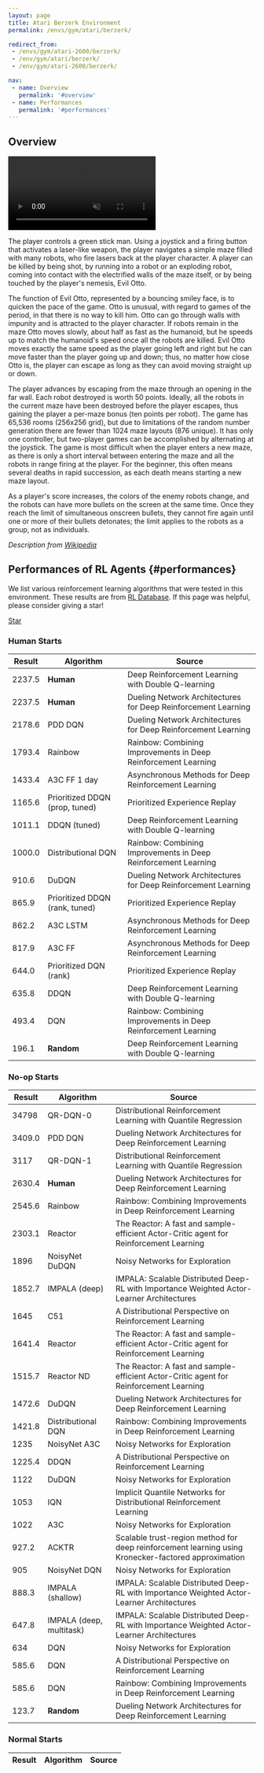 ```yaml
---
layout: page
title: Atari Berzerk Environment
permalink: /envs/gym/atari/berzerk/

redirect_from:
 - /envs/gym/atari-2600/berzerk/
 - /env/gym/atari/berzerk/
 - /env/gym/atari-2600/berzerk/

nav:
 - name: Overview
   permalink: '#overview'
 - name: Performances
   permalink: '#performances'
---
```



## Overview

<video autoplay muted loop controls>
  <source src="{{ 'assets/_pages/envs/gym/atari/berzerk.mp4' | absolute_url }}" type="video/mp4">
</video>

The player controls a green stick man. Using a joystick and a firing button that activates a laser-like weapon, the player navigates a simple maze filled with many robots, who fire lasers back at the player character. A player can be killed by being shot, by running into a robot or an exploding robot, coming into contact with the electrified walls of the maze itself, or by being touched by the player's nemesis, Evil Otto.

The function of Evil Otto, represented by a bouncing smiley face, is to quicken the pace of the game. Otto is unusual, with regard to games of the period, in that there is no way to kill him. Otto can go through walls with impunity and is attracted to the player character. If robots remain in the maze Otto moves slowly, about half as fast as the humanoid, but he speeds up to match the humanoid's speed once all the robots are killed. Evil Otto moves exactly the same speed as the player going left and right but he can move faster than the player going up and down; thus, no matter how close Otto is, the player can escape as long as they can avoid moving straight up or down.

The player advances by escaping from the maze through an opening in the far wall. Each robot destroyed is worth 50 points. Ideally, all the robots in the current maze have been destroyed before the player escapes, thus gaining the player a per-maze bonus (ten points per robot). The game has 65,536 rooms (256x256 grid), but due to limitations of the random number generation there are fewer than 1024 maze layouts (876 unique). It has only one controller, but two-player games can be accomplished by alternating at the joystick. The game is most difficult when the player enters a new maze, as there is only a short interval between entering the maze and all the robots in range firing at the player. For the beginner, this often means several deaths in rapid succession, as each death means starting a new maze layout.

As a player's score increases, the colors of the enemy robots change, and the robots can have more bullets on the screen at the same time. Once they reach the limit of simultaneous onscreen bullets, they cannot fire again until one or more of their bullets detonates; the limit applies to the robots as a group, not as individuals.

*Description from [Wikipedia](https://en.wikipedia.org/wiki/Berzerk_%28video_game%29)*


## Performances of RL Agents {#performances}

We list various reinforcement learning algorithms that were tested in this environment. These results are from [RL Database](https://github.com/seungjaeryanlee/rldb). If this page was helpful, please consider giving a star!

<!-- Place this tag where you want the button to render. -->
<a class="github-button" href="https://github.com/seungjaeryanlee/rldb" data-icon="octicon-star" data-size="large" data-show-count="true" aria-label="Star seungjaeryanlee/rldb on GitHub">Star</a>
<!-- Place this tag in your head or just before your close body tag. -->
<script async defer src="https://buttons.github.io/buttons.js"></script>

### Human Starts

| Result | Algorithm | Source |
|--------|-----------|--------|
| 2237.5 | **Human** | Deep Reinforcement Learning with Double Q-learning |
| 2237.5 | **Human** | Dueling Network Architectures for Deep Reinforcement Learning |
| 2178.6 | PDD DQN | Dueling Network Architectures for Deep Reinforcement Learning |
| 1793.4 | Rainbow | Rainbow: Combining Improvements in Deep Reinforcement Learning |
| 1433.4 | A3C FF 1 day | Asynchronous Methods for Deep Reinforcement Learning |
| 1165.6 | Prioritized DDQN (prop, tuned) | Prioritized Experience Replay |
| 1011.1 | DDQN (tuned) | Deep Reinforcement Learning with Double Q-learning |
| 1000.0 | Distributional DQN | Rainbow: Combining Improvements in Deep Reinforcement Learning |
| 910.6 | DuDQN | Dueling Network Architectures for Deep Reinforcement Learning |
| 865.9 | Prioritized DDQN (rank, tuned) | Prioritized Experience Replay |
| 862.2 | A3C LSTM | Asynchronous Methods for Deep Reinforcement Learning |
| 817.9 | A3C FF | Asynchronous Methods for Deep Reinforcement Learning |
| 644.0 | Prioritized DQN (rank) | Prioritized Experience Replay |
| 635.8 | DDQN | Deep Reinforcement Learning with Double Q-learning |
| 493.4 | DQN | Rainbow: Combining Improvements in Deep Reinforcement Learning |
| 196.1 | **Random** | Deep Reinforcement Learning with Double Q-learning |


### No-op Starts

| Result | Algorithm | Source |
|--------|-----------|--------|
| 34798 | QR-DQN-0 | Distributional Reinforcement Learning with Quantile Regression |
| 3409.0 | PDD DQN | Dueling Network Architectures for Deep Reinforcement Learning |
| 3117 | QR-DQN-1 | Distributional Reinforcement Learning with Quantile Regression |
| 2630.4 | **Human** | Dueling Network Architectures for Deep Reinforcement Learning |
| 2545.6 | Rainbow | Rainbow: Combining Improvements in Deep Reinforcement Learning |
| 2303.1 | Reactor | The Reactor: A fast and sample-efficient Actor-Critic agent for Reinforcement Learning |
| 1896 | NoisyNet DuDQN | Noisy Networks for Exploration |
| 1852.7 | IMPALA (deep) | IMPALA: Scalable Distributed Deep-RL with Importance Weighted Actor-Learner Architectures |
| 1645 | C51 | A Distributional Perspective on Reinforcement Learning |
| 1641.4 | Reactor | The Reactor: A fast and sample-efficient Actor-Critic agent for Reinforcement Learning |
| 1515.7 | Reactor ND | The Reactor: A fast and sample-efficient Actor-Critic agent for Reinforcement Learning |
| 1472.6 | DuDQN | Dueling Network Architectures for Deep Reinforcement Learning |
| 1421.8 | Distributional DQN | Rainbow: Combining Improvements in Deep Reinforcement Learning |
| 1235 | NoisyNet A3C | Noisy Networks for Exploration |
| 1225.4 | DDQN | A Distributional Perspective on Reinforcement Learning |
| 1122 | DuDQN | Noisy Networks for Exploration |
| 1053 | IQN | Implicit Quantile Networks for Distributional Reinforcement Learning |
| 1022 | A3C | Noisy Networks for Exploration |
| 927.2 | ACKTR | Scalable trust-region method for deep reinforcement learning using Kronecker-factored approximation |
| 905 | NoisyNet DQN | Noisy Networks for Exploration |
| 888.3 | IMPALA (shallow) | IMPALA: Scalable Distributed Deep-RL with Importance Weighted Actor-Learner Architectures |
| 647.8 | IMPALA (deep, multitask) | IMPALA: Scalable Distributed Deep-RL with Importance Weighted Actor-Learner Architectures |
| 634 | DQN | Noisy Networks for Exploration |
| 585.6 | DQN | A Distributional Perspective on Reinforcement Learning |
| 585.6 | DQN | Rainbow: Combining Improvements in Deep Reinforcement Learning |
| 123.7 | **Random** | Dueling Network Architectures for Deep Reinforcement Learning |


### Normal Starts

| Result | Algorithm | Source |
|--------|-----------|--------|


